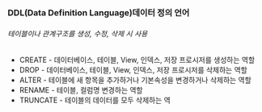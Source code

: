 
### DDL(Data Definition Language)데이터 정의 언어
###### 테이블이나 관계구조를 생성, 수정, 삭제 시 사용
- CREATE - 데이터베이스, 테이블, View, 인덱스, 저장 프로시저를 생성하는 역할
- DROP - 데이터베이스, 테이블, View, 인덱스, 저장 프로시저를 삭제하는 역할
- ALTER - 테이블에 새 항목을 추가하거나 기본속성을 변경하거나 삭제하는 역할
- RENAME - 테이블, 컬럼명 변경하는 역할
- TRUNCATE - 테이블의 데이터를 모두 삭제하는 역
